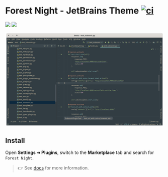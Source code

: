# Forest Night - JetBrains Theme [![ci](https://github.com/jef/forest-night-jetbrains/workflows/ci/badge.svg?branch=master)](https://github.com/jef/forest-night-jetbrains/actions?query=workflow%3Aci)

[![](https://img.shields.io/jetbrains/plugin/v/14491)](https://plugins.jetbrains.com/plugin/14491-forest-night) [![](https://img.shields.io/jetbrains/plugin/d/14491)](#)

[![screenshot](docs/screenshots/python.png)](#)

## Install

Open **Settings ➜ Plugins**, switch to the **Marketplace** tab and search for `Forest Night`.

> :point_right: See [docs](docs/) for more information.
